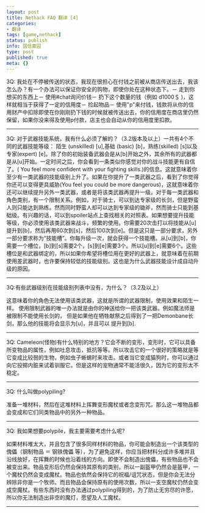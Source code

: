 ```yaml
---
layout: post
title: Nethack FAQ 翻译 [4] 
categories:
- 翻译
tags: [game,nethack]
status: publish
info: 国信嘉园
type: post
published: true
meta: {}
---
```



3Q: 我处在不停被传送的状态，我现在很担心在付钱之前被从商店传送出去，我该怎么办？有一个办法可以保证你安全的购物，即使你处在这种状态下。－ 走到你想买的东西上－ 使用#chat询问价钱－ 扔下这个数量的钱（例如 d1000＄ )，这样就相当于获得了一定的信用度－ 捡起物品－ 使用"p"来付钱，钱款将从你的信用财产中扣除即使在你刚刚扔下钱的时候就被传送出去，你的信用度在商店里仍然保留，如果你没来得及使用p付款，店主也会自动从你的信用度里扣款。

* * *

3Q: 对于武器技能系统，我有什么必须了解的？（3.2版本及以上）一共有4个不同的武器技能等级： 陌生 (unskilled) \[u\],基础 (basic) \[b\]，熟练(skilled) \[s\]以及专家(expert) \[e\]。除了你的初始装备武器会是从\[b\]开始之外，其余所有的武器都是从\[u\]开始。一定时间之后，你会看到一条类似你感觉对你的战斗技能更有自信了。( You feel more confident with your fighting skills.)的信息。这就意味着你至少有一类武器的技能级别上升了。如果在你提升了一类武器之后，看到了你觉得你还可以变得更具威胁(You feel you could be more dangerous)，这就意味着你还可以继续提升另外一类武器，或者是将该类武器再提升一级。对于每一类武器和角色类别，有一个限制关系。例如，对于骑士，可以到达专家级的长剑，但是野蛮人则只能达到熟练。然而同时野蛮人却可以达到专家级的锄斧，然而骑士只能到基础级。有兴趣的话，可以到spoiler站点上查找相关的对照表。如果想要提升技能等级，你必须使用该类武器来战斗，频繁的使用。你需要20次击打以将技能从\[u\]提升到\[b\]，然后再用60次到\[s\]，然后100次到\[e\]。但是这只是一部分要求，另外一部分要求称为“技能槽”。你每升级一次，就会获得一个技能槽。从\[u\]到\[b\]，你需要一个槽位，\[b\]到\[s\]需要2个，\[s\]到\[e\]需要3个。所以\[u\]到\[e\]需要6个。这些槽位是和武器绑定的，所以如果你希望将槽位用在更好的武器上，就意味着在前期使用差武器时，也许要保持较低的技能级别。这也是为什么武器技能设计成自动升级的原因。

* * *

3Q:有些武器级别在技能级别列表中没有，为什么？（3.2及以上）

这意味着你的角色无法使用该类武器，这就是所谓的武器限制，使用效果和陌生一样。 使用限制武器的唯一办法就是由你的神送给你一把该类武器。例如魔法师是被限制不能使用长剑的， 但是如果他在牺牲献祭之后得到了一把Demonbane长剑，那么他的技能将会显示为\[u\]，并且可以 提升到\[b\].

* * *

3Q: Cameleon(怪物)有什么特别的地方？它会不断的变形，变形时，它可以具备所变物品的属性，例如吐息攻击，抵抗等等。所以攻击它的一个很好的策略就是等它变成比较弱的生物，例如虫子蜥蜴时来攻击。或者当它变成猫狗时，你可以通过向它投掷内脏来试着驯服它。但是这样的宠物通常不能活很久，因为它的变形太不稳定。

* * *

3Q: 什么叫做polypiling?



准备一堆材料，然后在这堆材料上挥舞变形魔杖或者念变形咒。那么这一堆物品都会变成和它们同类物品中的另外一种物品。

* * *

3Q: 我如果想要polypile，我主要需要考虑什么呢?



如果材料堆太大，并且包含了很多同样材料的物品，你可能会制造出一个该类型的傀儡（钢制物品 ＝ 钢铁傀儡 等），为了避免这样，你应当把材料分成许多堆并且沿线放好，在挥舞的时候也沿着线的方向。即使不会制造出傀儡，有些物品也不会被变出来。物品变形后仍然会保持其原有的类别，所以一副盔甲仍然会是盔甲，一个魔杖仍然会变成魔杖。物品也依然会保持它的祝福/诅咒状态，但是你会无法分辨除非你是一个牧师。而且物品会保持原有的使用次数，所以一支空魔杖仍然会变成空魔杖。有些东西时没有办法通过polypiling得到的，为了防止无穷尽的许愿，所以你无法制造出非空的魔灯，愿望及人工魔杖。

* * *



